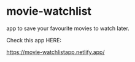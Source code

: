 # movie-watchlist

app to save your favourite movies to watch later.

Check this app HERE:

https://movie-watchlistapp.netlify.app/
